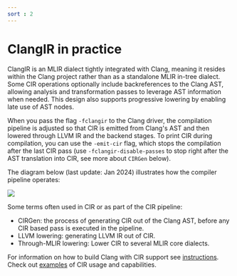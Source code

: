 ```yaml
---
sort : 2
---
```

# ClangIR in practice

ClangIR is an MLIR dialect tightly integrated with Clang, meaning it resides within the Clang project rather than as a standalone MLIR in-tree dialect. Some CIR operations optionally include backreferences to the Clang AST, allowing analysis and transformation passes to leverage AST information when needed. This design also supports progressive lowering by enabling late use of AST nodes.

When you pass the flag `-fclangir` to the Clang driver, the compilation pipeline is adjusted so that CIR is emitted from Clang's AST and then lowered through LLVM IR and the backend stages. To print CIR during compilation, you can use the `-emit-cir` flag, which stops the compilation after the last
CIR pass (use `-fclangir-disable-passes` to stop right after the AST translation into CIR, see more about `CIRGen` below).

The diagram below (last update: Jan 2024) illustrates how the compiler pipeline operates:

![](/../Images/2024-Jan-Pipeline.png)

Some terms often used in CIR or as part of the CIR pipeline:

- CIRGen: the process of generating CIR out of the Clang AST, before any CIR based
pass is executed in the pipeline.
- LLVM lowering: generating LLVM IR out of CIR.
- Through-MLIR lowering: Lower CIR to several MLIR core dialects.

For information on how to build Clang with CIR support see
[instructions](https://llvm.github.io/clangir/GettingStarted/build-install.html).
Check out [examples](https://llvm.github.io/clangir/GettingStarted/examples.html)
of CIR usage and capabilities.
